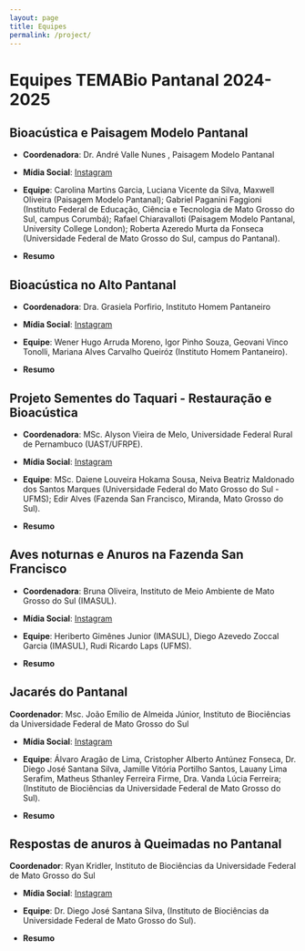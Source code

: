 ```yaml
---
layout: page
title: Equipes
permalink: /project/
---
```

# Equipes TEMABio Pantanal 2024-2025

## Bioacústica e Paisagem Modelo Pantanal

* **Coordenadora**: Dr. André Valle Nunes , Paisagem Modelo Pantanal

* **Mídia Social**: [Instagram](/)

* **Equipe**: Carolina Martins Garcia, Luciana Vicente da Silva, Maxwell Oliveira (Paisagem Modelo Pantanal); Gabriel Paganini Faggioni (Instituto Federal de Educação, Ciência e Tecnologia de Mato Grosso do Sul, campus Corumbá); Rafael Chiaravalloti (Paisagem Modelo Pantanal, University College London); Roberta Azeredo Murta da Fonseca (Universidade Federal de Mato Grosso do Sul, campus do Pantanal).

* **Resumo**

## Bioacústica no Alto Pantanal

* **Coordenadora**: Dra. Grasiela Porfirio, Instituto Homem Pantaneiro

* **Mídia Social**: [Instagram](https://www.instagram.com/atelieverdeinspira/)

* **Equipe**: Wener Hugo Arruda Moreno, Igor Pinho Souza, Geovani Vinco Tonolli, Mariana Alves Carvalho Queiróz (Instituto Homem Pantaneiro).

* **Resumo**

## Projeto Sementes do Taquari - Restauração e Bioacústica

* **Coordenadora**: MSc. Alyson Vieira de Melo, Universidade Federal Rural de Pernambuco (UAST/UFRPE).

* **Mídia Social**: [Instagram](/)

* **Equipe**: MSc. Daiene Louveira Hokama Sousa, Neiva Beatriz Maldonado dos Santos Marques (Universidade Federal do Mato Grosso do Sul - UFMS);  Edir Alves (Fazenda San Francisco, Miranda, Mato Grosso do Sul).

* **Resumo**


## Aves noturnas e Anuros na Fazenda San Francisco

* **Coordenadora**: Bruna Oliveira, Instituto de Meio Ambiente de Mato Grosso do Sul (IMASUL).

* **Mídia Social**: [Instagram](/)

* **Equipe**: Heriberto Gimênes Junior (IMASUL), Diego Azevedo Zoccal Garcia (IMASUL), Rudi Ricardo Laps (UFMS).

* **Resumo**


## Jacarés do Pantanal

**Coordenador**: Msc. João Emílio de Almeida Júnior, Instituto de Biociências da Universidade Federal de Mato Grosso do Sul

* **Mídia Social**: [Instagram](https://www.instagram.com/hey_biologo/)

* **Equipe**: Álvaro Aragão de Lima, Cristopher Alberto Antúnez Fonseca, Dr. Diego José Santana Silva, Jamille Vitória Portilho Santos, Lauany Lima Serafim, Matheus Sthanley Ferreira Firme, Dra. Vanda Lúcia Ferreira; (Instituto de Biociências da Universidade Federal de Mato Grosso do Sul).

* **Resumo**


## Respostas de anuros à Queimadas no Pantanal

**Coordenador**: Ryan Kridler, Instituto de Biociências da Universidade Federal de Mato Grosso do Sul

* **Mídia Social**: [Instagram]()

* **Equipe**: Dr. Diego José Santana Silva, (Instituto de Biociências da Universidade Federal de Mato Grosso do Sul).

* **Resumo**
